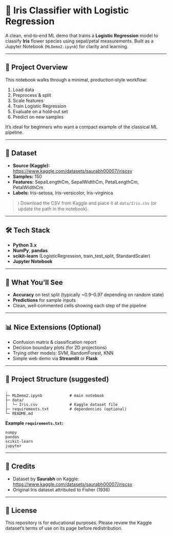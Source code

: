 # 🌸 Iris Classifier with Logistic Regression

A clean, end‑to‑end ML demo that trains a **Logistic Regression** model to classify **Iris** flower species using sepal/petal measurements. Built as a Jupyter Notebook (`MLDemo2.ipynb`) for clarity and learning.

---

## 📌 Project Overview
This notebook walks through a minimal, production‑style workflow:

1. Load data
2. Preprocess & split
3. Scale features
4. Train Logistic Regression
5. Evaluate on a hold‑out set
6. Predict on new samples

It’s ideal for beginners who want a compact example of the classical ML pipeline.

---

## 📂 Dataset
- **Source (Kaggle):** https://www.kaggle.com/datasets/saurabh00007/iriscsv  
- **Samples:** 150  
- **Features:** SepalLengthCm, SepalWidthCm, PetalLengthCm, PetalWidthCm  
- **Labels:** Iris-setosa, Iris-versicolor, Iris-virginica

> ℹ️ Download the CSV from Kaggle and place it at `data/Iris.csv` (or update the path in the notebook).

---

## 🛠️ Tech Stack
- **Python 3.x**
- **NumPy**, **pandas**
- **scikit-learn** (LogisticRegression, train_test_split, StandardScaler)
- **Jupyter Notebook**

---

## 🧪 What You’ll See
- **Accuracy** on test split (typically ~0.9–0.97 depending on random state)
- **Predictions** for sample inputs
- Clean, well‑commented cells showing each step of the pipeline

---

## 📊 Nice Extensions (Optional)
- Confusion matrix & classification report
- Decision boundary plots (for 2D projections)
- Trying other models: SVM, RandomForest, KNN
- Simple web demo via **Streamlit** or **Flask**

---

## 📁 Project Structure (suggested)
```
.
├─ MLDemo2.ipynb            # main notebook
├─ data/
│  └─ Iris.csv              # Kaggle dataset file
├─ requirements.txt         # dependencies (optional)
└─ README.md
```

**Example `requirements.txt`:**
```
numpy
pandas
scikit-learn
jupyter
```

---

## 🙌 Credits
- Dataset by **Saurabh** on Kaggle: https://www.kaggle.com/datasets/saurabh00007/iriscsv
- Original Iris dataset attributed to Fisher (1936)

---

## 📜 License
This repository is for educational purposes. Please review the Kaggle dataset’s terms of use on its page before redistribution.
